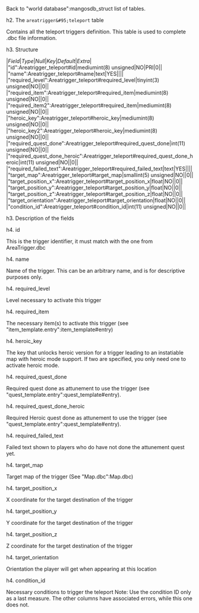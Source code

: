 Back to "world database":mangosdb_struct list of tables.

h2. The `areatrigger&#95;teleport` table

Contains all the teleport triggers definition. This table is used to complete .dbc file information.

h3. Structure


|*Field*|*Type*|*Null*|*Key*|*Default*|*Extra*|
|"id":Areatrigger_teleport#id|mediumint(8) unsigned|NO|PRI|0||
|"name":Areatrigger_teleport#name|text|YES||||
|"required_level":Areatrigger_teleport#required_level|tinyint(3) unsigned|NO||0||
|"required_item":Areatrigger_teleport#required_item|mediumint(8) unsigned|NO||0||
|"required_item2":Areatrigger_teleport#required_item|mediumint(8) unsigned|NO||0||
|"heroic_key":Areatrigger_teleport#heroic_key|mediumint(8) unsigned|NO||0||
|"heroic_key2":Areatrigger_teleport#heroic_key|mediumint(8) unsigned|NO||0||
|"required_quest_done":Areatrigger_teleport#required_quest_done|int(11) unsigned|NO||0||
|"required_quest_done_heroic":Areatrigger_teleport#required_quest_done_heroic|int(11) unsigned|NO||0||
|"required_failed_text":Areatrigger_teleport#required_failed_text|text|YES||||
|"target_map":Areatrigger_teleport#target_map|smallint(5) unsigned|NO||0||
|"target_position_x":Areatrigger_teleport#target_position_x|float|NO||0||
|"target_position_y":Areatrigger_teleport#target_position_y|float|NO||0||
|"target_position_z":Areatrigger_teleport#target_position_z|float|NO||0||
|"target_orientation":Areatrigger_teleport#target_orientation|float|NO||0||
|"condition_id":Areatrigger_teleport#condition_id|int(11) unsigned|NO||0||


h3. Description of the fields

h4. id

This is the trigger identifier, it must match with the one from AreaTrigger.dbc

h4. name

Name of the trigger. This can be an arbitrary name, and is for descriptive purposes only.

h4. required&#95;level

Level necessary to activate this trigger

h4. required&#95;item

The necessary item(s) to activate this trigger (see "item&#95;template.entry":item_template#entry)

h4. heroic&#95;key

The key that unlocks heroic version for a trigger leading to an instatiable map with heroic mode support. If two are specified, you only need one to activate heroic mode.

h4. required&#95;quest&#95;done

Required quest done as attunement to use the trigger (see "quest&#95;template.entry":quest_template#entry).

h4. required&#95;quest&#95;done&#95;heroic

Required Heroic quest done as attunement to use the trigger (see "quest&#95;template.entry":quest_template#entry).

h4. required&#95;failed&#95;text

Failed text shown to players who do have not done the attunement quest yet.

h4. target&#95;map

Target map of the trigger (See "Map.dbc":Map.dbc)

h4. target&#95;position&#95;x

X coordinate for the target destination of the trigger

h4. target&#95;position&#95;y

Y coordinate for the target destination of the trigger

h4. target&#95;position&#95;z

Z coordinate for the target destination of the trigger

h4. target&#95;orientation

Orientation the player will get when appearing at this location

h4. condition&#95;id

Necessary conditions to trigger the teleport
Note: Use the condition ID only as a last measure. The other columns have associated errors, while this one does not.
